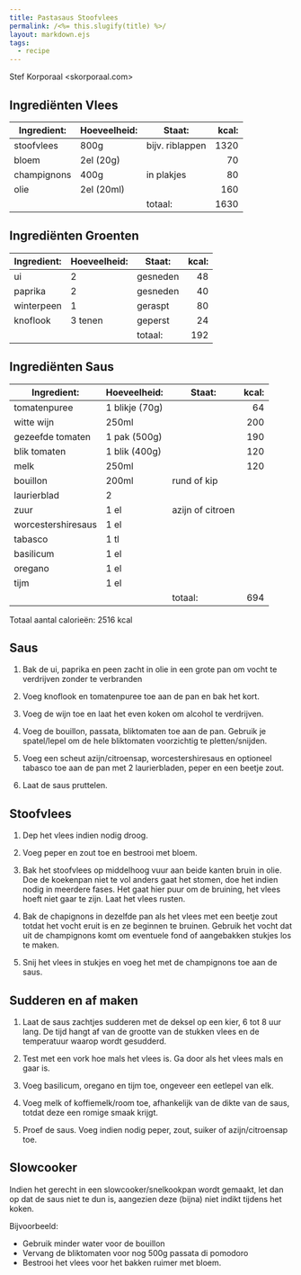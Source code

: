 ```yaml
---
title: Pastasaus Stoofvlees
permalink: /<%= this.slugify(title) %>/
layout: markdown.ejs
tags:
  - recipe
---
```


Stef Korporaal <skorporaal.com>

## Ingrediënten Vlees

| Ingredient: | Hoeveelheid: | Staat:          | kcal: |
| ----------- | ------------ | --------------- | ----: |
| stoofvlees  | 800g         | bijv. riblappen |  1320 |
| bloem       | 2el (20g)    |                 |    70 |
| champignons | 400g         | in plakjes      |    80 |
| olie        | 2el (20ml)   |                 |   160 |
|             |              | totaal:         |  1630 |

## Ingrediënten Groenten

| Ingredient: | Hoeveelheid: | Staat:   | kcal: |
| ----------- | ------------ | -------- | ----: |
| ui          | 2            | gesneden |    48 |
| paprika     | 2            | gesneden |    40 |
| winterpeen  | 1            | geraspt  |    80 |
| knoflook    | 3 tenen      | geperst  |    24 |
|             |              | totaal:  |   192 |

## Ingrediënten Saus

| Ingredient:        | Hoeveelheid:   | Staat:           | kcal: |
| ------------------ | -------------- | ---------------- | ----: |
| tomatenpuree       | 1 blikje (70g) |                  |    64 |
| witte wijn         | 250ml          |                  |   200 |
| gezeefde tomaten   | 1 pak (500g)   |                  |   190 |
| blik tomaten       | 1 blik (400g)  |                  |   120 |
| melk               | 250ml          |                  |   120 |
| bouillon           | 200ml          | rund of kip      |       |
| laurierblad        | 2              |                  |       |
| zuur               | 1 el           | azijn of citroen |       |
| worcestershiresaus | 1 el           |                  |       |
| tabasco            | 1 tl           |                  |       |
| basilicum          | 1 el           |                  |       |
| oregano            | 1 el           |                  |       |
| tijm               | 1 el           |                  |       |
|                    |                | totaal:          |   694 |

Totaal aantal calorieën: 2516 kcal

## Saus

1. Bak de ui, paprika en peen zacht in olie in een grote pan om vocht te verdrijven zonder te verbranden

1. Voeg knoflook en tomatenpuree toe aan de pan en bak het kort.

1. Voeg de wijn toe en laat het even koken om alcohol te verdrijven.

1. Voeg de bouillon, passata, bliktomaten toe aan de pan. Gebruik je spatel/lepel om de hele bliktomaten voorzichtig te pletten/snijden.

1. Voeg een scheut azijn/citroensap, worcestershiresaus en optioneel tabasco toe aan de pan met 2 laurierbladen, peper en een beetje zout.

1. Laat de saus pruttelen.

## Stoofvlees

1. Dep het vlees indien nodig droog.

1. Voeg peper en zout toe en bestrooi met bloem.

1. Bak het stoofvlees op middelhoog vuur aan beide kanten bruin in olie. Doe de koekenpan niet te vol anders gaat het stomen, doe het indien nodig in meerdere fases. Het gaat hier puur om de bruining, het vlees hoeft niet gaar te zijn. Laat het vlees rusten.

1. Bak de chapignons in dezelfde pan als het vlees met een beetje zout totdat het vocht eruit is en ze beginnen te bruinen. Gebruik het vocht dat uit de champignons komt om eventuele fond of aangebakken stukjes los te maken.

1. Snij het vlees in stukjes en voeg het met de champignons toe aan de saus.

## Sudderen en af maken

1. Laat de saus zachtjes sudderen met de deksel op een kier, 6 tot 8 uur lang. De tijd hangt af van de grootte van de stukken vlees en de temperatuur waarop wordt gesudderd.

1. Test met een vork hoe mals het vlees is. Ga door als het vlees mals en gaar is.

1. Voeg basilicum, oregano en tijm toe, ongeveer een eetlepel van elk.

1. Voeg melk of koffiemelk/room toe, afhankelijk van de dikte van de saus, totdat deze een romige smaak krijgt.

1. Proef de saus. Voeg indien nodig peper, zout, suiker of azijn/citroensap toe.

## Slowcooker

Indien het gerecht in een slowcooker/snelkookpan wordt gemaakt, let dan op dat de saus niet te dun is, aangezien deze (bijna) niet indikt tijdens het koken.

Bijvoorbeeld:

- Gebruik minder water voor de bouillon
- Vervang de bliktomaten voor nog 500g passata di pomodoro
- Bestrooi het vlees voor het bakken ruimer met bloem.
